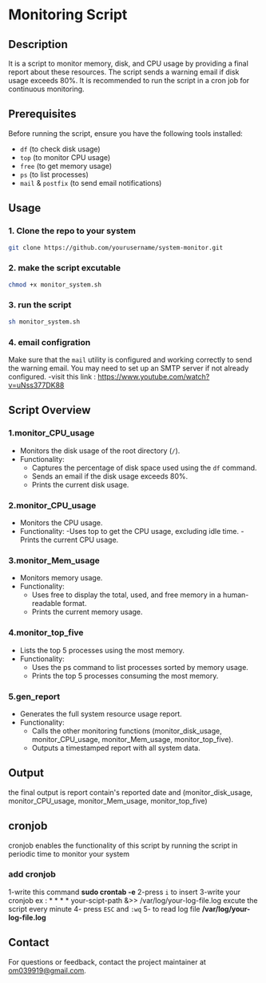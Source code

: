 # Monitoring Script

## Description
It is a script to monitor memory, disk, and CPU usage by providing a final report about these resources. The script sends a warning email if disk usage exceeds 80%. It is recommended to run the script in a cron job for continuous monitoring.

## Prerequisites
Before running the script, ensure you have the following tools installed:

- `df` (to check disk usage)
- `top` (to monitor CPU usage)
- `free` (to get memory usage)
- `ps` (to list processes)
- `mail` & `postfix` (to send email notifications)

## Usage

### 1. Clone the repo to your system
```bash
git clone https://github.com/yourusername/system-monitor.git
```
### 2. make the script excutable
```bash
chmod +x monitor_system.sh
```
### 3. run the script 
```bash
sh monitor_system.sh
```
### 4. email configration 
Make sure that the `mail` utility is configured and working correctly to send the warning email. You may need to set up an SMTP server if not already configured.
-visit this link : https://www.youtube.com/watch?v=uNss377DK88

## Script Overview
### 1.monitor_CPU_usage
- Monitors the disk usage of the root directory (`/`).
- Functionality:
  - Captures the percentage of disk space used using the `df` command.
  - Sends an email if the disk usage exceeds 80%.
  - Prints the current disk usage.
### 2.monitor_CPU_usage
 - Monitors the CPU usage.
 - Functionality:
    -Uses top to get the CPU usage, excluding idle time.
    -Prints the current CPU usage.
### 3.monitor_Mem_usage
  - Monitors memory usage.
  - Functionality:
    - Uses free to display the total, used, and free memory in a human-readable format.
    - Prints the current memory usage.
### 4.monitor_top_five
  - Lists the top 5 processes using the most memory.
  - Functionality:
    - Uses the ps command to list processes sorted by memory usage.
    - Prints the top 5 processes consuming the most memory.
### 5.gen_report
  - Generates the full system resource usage report.
  - Functionality:
    - Calls the other monitoring functions (monitor_disk_usage, monitor_CPU_usage, monitor_Mem_usage, monitor_top_five).
    - Outputs a timestamped report with all system data.
## Output
the final output is report contain's reported date and (monitor_disk_usage, monitor_CPU_usage, monitor_Mem_usage, monitor_top_five)

## cronjob
cronjob enables the functionality of this script by running the script in periodic time to monitor your system
### add cronjob
1-write this command **sudo crontab -e**
2-press `i` to insert 
3-write your cronjob 
ex : * * * * your-scipt-path &>> /var/log/your-log-file.log
excute the script every minute
4- press `ESC` and `:wq`
5- to read log file **/var/log/your-log-file.log**



## Contact
For questions or feedback, contact the project maintainer at om039919@gmail.com.
